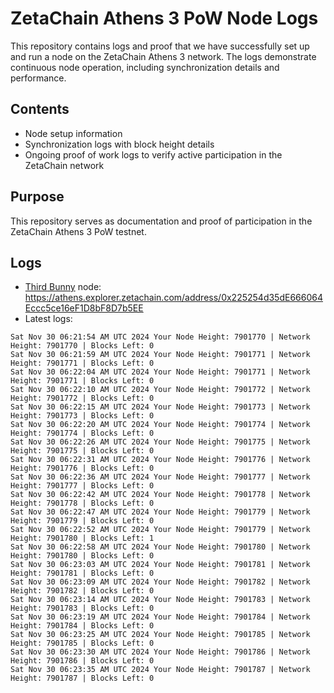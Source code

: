 # ZetaChain Athens 3 PoW Node Logs
This repository contains logs and proof that we have successfully set up and run a node on the ZetaChain Athens 3 network. The logs demonstrate continuous node operation, including synchronization details and performance.

## Contents
- Node setup information
- Synchronization logs with block height details
- Ongoing proof of work logs to verify active participation in the ZetaChain network

## Purpose
This repository serves as documentation and proof of participation in the ZetaChain Athens 3 PoW testnet.

## Logs

- [Third Bunny](https://thirdbunny.xyz/) node: https://athens.explorer.zetachain.com/address/0x225254d35dE666064Eccc5ce16eF1D8bF8D7b5EE
- Latest logs:
```
Sat Nov 30 06:21:54 AM UTC 2024 Your Node Height: 7901770 | Network Height: 7901770 | Blocks Left: 0
Sat Nov 30 06:21:59 AM UTC 2024 Your Node Height: 7901771 | Network Height: 7901771 | Blocks Left: 0
Sat Nov 30 06:22:04 AM UTC 2024 Your Node Height: 7901771 | Network Height: 7901771 | Blocks Left: 0
Sat Nov 30 06:22:10 AM UTC 2024 Your Node Height: 7901772 | Network Height: 7901772 | Blocks Left: 0
Sat Nov 30 06:22:15 AM UTC 2024 Your Node Height: 7901773 | Network Height: 7901773 | Blocks Left: 0
Sat Nov 30 06:22:20 AM UTC 2024 Your Node Height: 7901774 | Network Height: 7901774 | Blocks Left: 0
Sat Nov 30 06:22:26 AM UTC 2024 Your Node Height: 7901775 | Network Height: 7901775 | Blocks Left: 0
Sat Nov 30 06:22:31 AM UTC 2024 Your Node Height: 7901776 | Network Height: 7901776 | Blocks Left: 0
Sat Nov 30 06:22:36 AM UTC 2024 Your Node Height: 7901777 | Network Height: 7901777 | Blocks Left: 0
Sat Nov 30 06:22:42 AM UTC 2024 Your Node Height: 7901778 | Network Height: 7901778 | Blocks Left: 0
Sat Nov 30 06:22:47 AM UTC 2024 Your Node Height: 7901779 | Network Height: 7901779 | Blocks Left: 0
Sat Nov 30 06:22:52 AM UTC 2024 Your Node Height: 7901779 | Network Height: 7901780 | Blocks Left: 1
Sat Nov 30 06:22:58 AM UTC 2024 Your Node Height: 7901780 | Network Height: 7901780 | Blocks Left: 0
Sat Nov 30 06:23:03 AM UTC 2024 Your Node Height: 7901781 | Network Height: 7901781 | Blocks Left: 0
Sat Nov 30 06:23:09 AM UTC 2024 Your Node Height: 7901782 | Network Height: 7901782 | Blocks Left: 0
Sat Nov 30 06:23:14 AM UTC 2024 Your Node Height: 7901783 | Network Height: 7901783 | Blocks Left: 0
Sat Nov 30 06:23:19 AM UTC 2024 Your Node Height: 7901784 | Network Height: 7901784 | Blocks Left: 0
Sat Nov 30 06:23:25 AM UTC 2024 Your Node Height: 7901785 | Network Height: 7901785 | Blocks Left: 0
Sat Nov 30 06:23:30 AM UTC 2024 Your Node Height: 7901786 | Network Height: 7901786 | Blocks Left: 0
Sat Nov 30 06:23:35 AM UTC 2024 Your Node Height: 7901787 | Network Height: 7901787 | Blocks Left: 0
```
